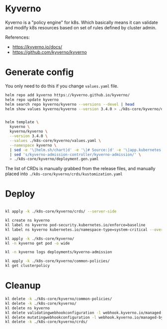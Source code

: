 
# Kyverno

Kyverno is a "policy engine" for k8s.
Which basically means it can validate and modify k8s resources
based on set of rules defined by cluster admin.

References:
- https://kyverno.io/docs/
- https://github.com/kyverno/kyverno

# Generate config

You only need to do this if you change `values.yaml` file.

```bash
helm repo add kyverno https://kyverno.github.io/kyverno/
helm repo update kyverno
helm search repo kyverno/kyverno --versions --devel | head
helm show values kyverno/kyverno --version 3.4.0 > ./k8s-core/kyverno/default-values.yaml
```

```bash

helm template \
  kyverno \
  kyverno/kyverno \
  --version 3.4.0 \
  --values ./k8s-core/kyverno/values.yaml \
  --namespace kyverno \
  | sed -e '\|helm.sh/chart|d' -e '\|# Source:|d' -e '\|app.kubernetes.io/managed-by: Helm|d' -e '\|app.kubernetes.io/instance:|d' -e '\|app.kubernetes.io/version|d' \
  | sed 's/kyverno-admission-controller/kyverno-admission/' \
  > ./k8s-core/kyverno/deployment.gen.yaml

```

The list of CRDs is manually grabbed from the release files, and manually placed into `./k8s-core/kyverno/crds/kustomization.yaml`

# Deploy

```bash

kl apply -k ./k8s-core/kyverno/crds/ --server-side

kl create ns kyverno
kl label ns kyverno pod-security.kubernetes.io/enforce=baseline
kl label ns kyverno kubernetes.io/namespace-type=system-critical --overwrite

kl apply -k ./k8s-core/kyverno/
kl -n kyverno get pod -o wide

kl -n kyverno logs deployments/kyverno-admission

kl apply -k ./k8s-core/kyverno/common-policies/
kl get clusterpolicy

```

# Cleanup

```bash
kl delete -k ./k8s-core/kyverno/common-policies/
kl delete -k ./k8s-core/kyverno/
kl delete ns kyverno
kl delete validatingwebhookconfiguration -l webhook.kyverno.io/managed-by=kyverno
kl delete mutatingwebhookconfiguration -l webhook.kyverno.io/managed-by=kyverno
kl delete -k ./k8s-core/kyverno/crds/
```
